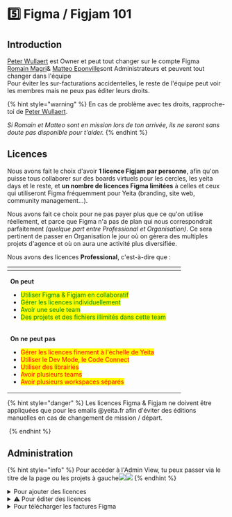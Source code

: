 # 5️⃣ Figma / Figjam 101

## Introduction

[Peter Wullaert](https://app.gitbook.com/u/c8haRii4T2aSVAPPdX6sGIcA8IO2 "mention") est Owner et peut tout changer sur le compte Figma\
[Romain Magri](https://app.gitbook.com/u/XzDIwN53YqMfH0vKnx5LAa4Nndm2 "mention")& [Matteo Eponville](https://app.gitbook.com/u/ctS9Zql406UCZ9cfat78nty6w352 "mention")sont Administrateurs et peuvent tout changer dans l'équipe\
Pour éviter les sur-facturations accidentelles, le reste de l'équipe peut voir les membres mais ne peux pas éditer leurs droits.

{% hint style="warning" %}
En cas de problème avec tes droits, rapproche-toi de [Peter Wullaert](https://app.gitbook.com/u/c8haRii4T2aSVAPPdX6sGIcA8IO2 "mention").

_Si Romain et Matteo sont en mission lors de ton arrivée, ils ne seront sans doute pas disponible pour t'aider._
{% endhint %}

## Licences

Nous avons fait le choix d'avoir **1 licence Figjam par personne**, afin qu'on puisse tous collaborer sur des boards virtuels pour les cercles, les yeita days et le reste, et **un nombre de licences Figma limitées** à celles et ceux qui utiliseront Figma fréquemment pour Yeita (branding, site web, community management...).

Nous avons fait ce choix pour ne pas payer plus que ce qu'on utilise réellement, et parce que Figma n'a pas de plan qui nous correspondrait parfaitement _(quelque part entre Professional et Organisation)_. Ce sera pertinent de passer en Organisation le jour où on gèrera des multiples projets d'agence et où on aura une activité plus diversifiée.

Nous avons des licences **Professional**, c'est-à-dire que :&#x20;

<table data-card-size="large" data-view="cards"><thead><tr><th></th><th></th><th></th></tr></thead><tbody><tr><td><p><strong>On peut</strong></p><ul><li><mark style="color:green;">Utiliser Figma &#x26; Figjam en collaboratif</mark></li><li><mark style="color:green;">Gérer les licences individuellement</mark></li><li><mark style="color:green;">Avoir une seule team</mark></li><li><mark style="color:green;">Des projets et des fichiers illimités dans cette team</mark></li></ul></td><td></td><td></td></tr><tr><td><p><strong>On ne peut pas</strong></p><ul><li><mark style="color:red;">Gérer les licences finement à l'échelle de Yeita</mark></li><li><mark style="color:red;">Utiliser le Dev Mode, le Code Connect</mark></li><li><mark style="color:red;">Utiliser des librairies</mark></li><li><mark style="color:red;">Avoir plusieurs teams</mark></li><li><mark style="color:red;">Avoir plusieurs workspaces séparés</mark></li></ul></td><td></td><td></td></tr></tbody></table>

{% hint style="danger" %}
Les licences Figma & Figjam ne doivent être appliquées que pour les emails @yeita.fr afin d'éviter des éditions manuelles en cas de changement de mission / départ.

<img src="../../.gitbook/assets/Capture d’écran 2024-04-19 à 13.44.48.png" alt="" data-size="line">
{% endhint %}

## Administration

{% hint style="info" %}
Pour accéder à l'Admin View, tu peux passer via le titre de la page ou les projets à gauche![](<../../.gitbook/assets/Capture d’écran 2024-04-19 à 13.47.47.png>)![](<../../.gitbook/assets/Capture d’écran 2024-04-19 à 13.47.52 (1).png>)
{% endhint %}

<details>

<summary>Pour ajouter des licences</summary>

Commencer par naviguer entre les onglets, pour vérifier que le nombre de seats annuels payés dans l'onglet Billing correspond bien à ce qui est noté dans l'onglet Members.

Ensuite, dans l'onglet Settings, cliquer sur "Add additional seats".

<img src="../../.gitbook/assets/Capture d’écran 2024-04-19 à 13.54.57.png" alt="" data-size="original">

Dans la fenêtre qui s'ouvre, tu peux choisir combien de seat tu veux ouvrir pour Figma ou Figjam. <mark style="background-color:green;">C'est marqué "monthly" mais regarde bien le calcul en dessous, tu ouvres bien des seats annuels.</mark> Garde également bien en tête que tu ouvres des licences (= seats), mais tu ne les attribue par encore à des gens.

![](<../../.gitbook/assets/Capture d’écran 2024-04-19 à 13.57.07.png>)

Une fois que c'est bon, cliques sur "Add annual seats", paye, et c'est bon.

Pour attribuer une licence acheté à quelqu'un, retourne sur l'accueil du workspace Yeita. En haut à droite, cliques sur "Invite".

![](<../../.gitbook/assets/Capture d’écran 2024-04-19 à 14.01.46 (1).png>)

Dans la fenêtre qui s'ouvre, entre la ou les emails de la ou des personne·s (séparés par des emails), reste en "can view" et cliques sur "Send invite".

![](<../../.gitbook/assets/Capture d’écran 2024-04-19 à 14.05.20.png>)

Une fois que c'est bon, les personnes seront ajoutées dans l'onglet Members. \
Tu ne pourras attribuer les bonnes licences aux bonnes personnes, que quand elles auront créé leur compte Figma.

<img src="../../.gitbook/assets/Capture d’écran 2024-04-19 à 14.07.48.png" alt="" data-size="line">

Une fois qu'elles ont créé leur compte, tu peux attribuer les licences manuellement via les dropdowns. _Pour info, dans le tableau des membres, "Design Seats" = Figma._

<img src="../../.gitbook/assets/Capture d’écran 2024-04-19 à 14.15.19.png" alt="" data-size="line">

<mark style="color:orange;background-color:orange;">Celles et ceux qui n'ont pas besoin de licences Figma doivent être passés en</mark> <mark style="color:orange;background-color:orange;"></mark><mark style="color:orange;background-color:orange;">**"Viewer-restricted"**</mark> <mark style="color:orange;background-color:orange;"></mark><mark style="color:orange;background-color:orange;">pour éviter les sur-facturations accidentelles.</mark>\
_La différence entre Viewer et Viewer-restricted est qu'une personne en Viewer peut se changer elle-même ses droits en Full, alors qu'une personne en Viewer-restricted ne peux pas._



</details>

<details>

<summary>⚠️ Pour éditer des licences</summary>

En Professional, <mark style="color:red;background-color:red;">**ON NE PEUT PAS REDUIRE LE NOMBRE DE SEATS ANNUELS ACHETÉS**</mark> ! C'est pour ça qu'on doit être très vigilants à ne pas déclencher des facturations mensuelles supplémentaires non voulues.

Le seul moyen de le faire est d'annuler l'abonnement Professional, et de refaire tout l'achat de seat et l'invitation de chaque membre <mark style="color:red;">**À LA MAIN**</mark>. Ce qui impact tout Yeita.

Tout ce qu'on peut faire en revanche, c'est bouger des seats d'une personne à une autre. Pour cela, va dans l'onglet Members de l'Admin View.

Tu peux attribuer ici les licences manuellement via les dropdowns. _Pour info, dans le tableau des membres, "Design Seats" = Figma._

<img src="../../.gitbook/assets/Capture d’écran 2024-04-19 à 14.15.19.png" alt="" data-size="line">

</details>

<details>

<summary>Pour télécharger les factures Figma</summary>

Va dans l'Admin View, onglet Billing. En scrollant un peu, tu vas voir la liste des factures dans **Invoices**.

<img src="../../.gitbook/assets/Capture d’écran 2024-04-19 à 14.30.59.png" alt="" data-size="original">

À la fin des lignes, tu peux cliquer sur **View invoice** pour afficher le PDF de la facture et le télécharger.

![](<../../.gitbook/assets/Capture d’écran 2024-04-19 à 14.31.33.png>)

Tu n'as plus qu'à le mettre dans Qonto et c'est gagné !

</details>
